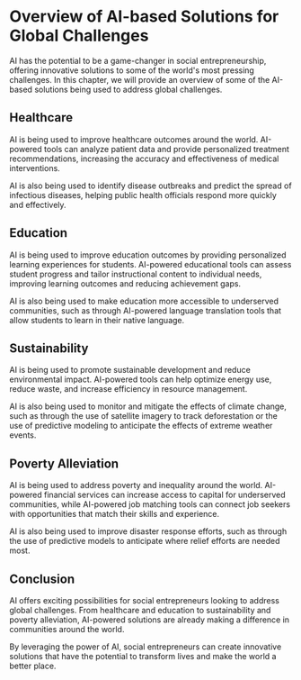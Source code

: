Overview of AI-based Solutions for Global Challenges
=======================================================================================================

AI has the potential to be a game-changer in social entrepreneurship, offering innovative solutions to some of the world's most pressing challenges. In this chapter, we will provide an overview of some of the AI-based solutions being used to address global challenges.

Healthcare
----------

AI is being used to improve healthcare outcomes around the world. AI-powered tools can analyze patient data and provide personalized treatment recommendations, increasing the accuracy and effectiveness of medical interventions.

AI is also being used to identify disease outbreaks and predict the spread of infectious diseases, helping public health officials respond more quickly and effectively.

Education
---------

AI is being used to improve education outcomes by providing personalized learning experiences for students. AI-powered educational tools can assess student progress and tailor instructional content to individual needs, improving learning outcomes and reducing achievement gaps.

AI is also being used to make education more accessible to underserved communities, such as through AI-powered language translation tools that allow students to learn in their native language.

Sustainability
--------------

AI is being used to promote sustainable development and reduce environmental impact. AI-powered tools can help optimize energy use, reduce waste, and increase efficiency in resource management.

AI is also being used to monitor and mitigate the effects of climate change, such as through the use of satellite imagery to track deforestation or the use of predictive modeling to anticipate the effects of extreme weather events.

Poverty Alleviation
-------------------

AI is being used to address poverty and inequality around the world. AI-powered financial services can increase access to capital for underserved communities, while AI-powered job matching tools can connect job seekers with opportunities that match their skills and experience.

AI is also being used to improve disaster response efforts, such as through the use of predictive models to anticipate where relief efforts are needed most.

Conclusion
----------

AI offers exciting possibilities for social entrepreneurs looking to address global challenges. From healthcare and education to sustainability and poverty alleviation, AI-powered solutions are already making a difference in communities around the world.

By leveraging the power of AI, social entrepreneurs can create innovative solutions that have the potential to transform lives and make the world a better place.
